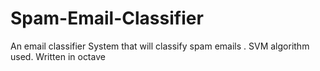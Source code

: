 # Spam-Email-Classifier
An email classifier System that will classify spam emails . SVM algorithm used. Written in octave
